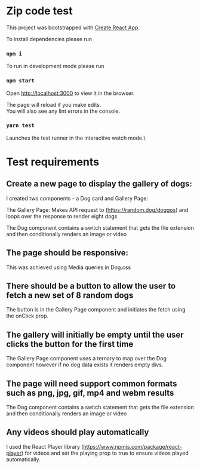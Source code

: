 # Zip code test

This project was bootstrapped with [Create React App](https://github.com/facebook/create-react-app).

To install dependencies please run

### `npm i`

To run in development mode please run

### `npm start`

Open [http://localhost:3000](http://localhost:3000) to view it in the browser.

The page will reload if you make edits.\
You will also see any lint errors in the console.

### `yarn test`

Launches the test runner in the interactive watch mode.\

# Test requirements

## Create a new page to display the gallery of dogs:

I created two components - a Dog card and Gallery Page:

The Gallery Page: Makes API request to (https://random.dog/doggos) and loops over the response to render eight dogs

The Dog component contains a switch statement that gets the file extension and then conditionally renders an image or video

## The page should be responsive:

This was achieved using Media queries in Dog.css

## There should be a button to allow the user to fetch a new set of 8 random dogs

The button is in the Gallery Page component and initiates the fetch using the onClick prop.

## The gallery will initially be empty until the user clicks the button for the first time

The Gallery Page component uses a ternary to map over the Dog component however if no dog data exists it renders empty divs.

## The page will need support common formats such as png, jpg, gif, mp4 and webm results

The Dog component contains a switch statement that gets the file extension and then conditionally renders an image or video

## Any videos should play automatically

I used the React Player library (https://www.npmjs.com/package/react-player) for videos and set the playing prop to true to ensure videos played automatically.

